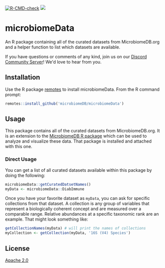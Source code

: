 <!-- badges: start -->
  [![R-CMD-check](https://github.com/microbiomeDB/microbiomeData/actions/workflows/R-CMD-check.yaml/badge.svg)](https://github.com/microbiomeDB/microbiomeData/actions/workflows/R-CMD-check.yaml)
  [![](https://dcbadge.limes.pink/api/server/DEjNbxgq?style=flat)](https://discord.gg/DEjNbxgq)
  <!-- badges: end -->


# microbiomeData
An R package containing all of the curated datasets from MicrobiomeDB.org and a helper function to list which datasets are available.

If you have questions or comments of any kind, join us on our [Discord Community Server](https://discord.gg/DEjNbxgq)! We'd love to hear from you.

## Installation

Use the R package [remotes](https://cran.r-project.org/web/packages/remotes/index.html) to install microbiomeData. From the R command prompt:

```R
remotes::install_github('microbiomeDB/microbiomeData')
```

## Usage
This package contains all of the curated datasets from MicrobiomeDB.org. It is an extension to the [MicrobiomeDB R package](https://github.com/microbiomeDB/MicrobiomeDB) which can be used to analyze and visualize these data. That package is installed and attached with this one.

### Direct Usage
You can get a list of all curated datasets available within this package by doing the following:

```R
microbiomeData::getCuratedDatsetNames()
myData <- microbiomeData::DiabImmune
```

Once you have your favorite dataset as `myData`, you can ask for specific collections from that dataset. A collection is any group of variables that represent a biologically coherent concept and are measured over a comparable range. Relative abundances at a specific taxonomic rank are an example. That might look something like:

```R
getCollectionNames(myData) # will print the names of collections
myCollection <- getCollection(myData, '16S (V4) Species')

```

## License
[Apache 2.0](https://www.apache.org/licenses/LICENSE-2.0.txt)
